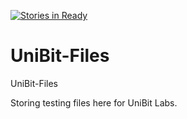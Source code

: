 [![Stories in Ready](https://badge.waffle.io/infopirate/UniBit-Files.png?label=UNIBIT&title=UNIBIT) ](https://waffle.io/infopirate/UniBit-Files?utm_source=badge)
# UniBit-Files
UniBit-Files

Storing testing files here for UniBit Labs.
